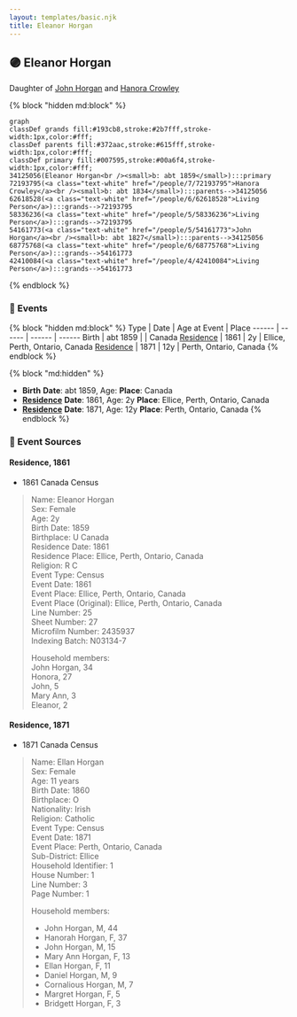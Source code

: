 ```yaml
---
layout: templates/basic.njk
title: Eleanor Horgan
---
```

## 🟣 Eleanor Horgan

Daughter of [John Horgan](/people/5/54161773) and [Hanora Crowley](/people/7/72193795)

{% block "hidden md:block" %}
```mermaid
graph
classDef grands fill:#193cb8,stroke:#2b7fff,stroke-width:1px,color:#fff;
classDef parents fill:#372aac,stroke:#615fff,stroke-width:1px,color:#fff;
classDef primary fill:#007595,stroke:#00a6f4,stroke-width:1px,color:#fff;
34125056(Eleanor Horgan<br /><small>b: abt 1859</small>):::primary
72193795(<a class="text-white" href="/people/7/72193795">Hanora Crowley</a><br /><small>b: abt 1834</small>):::parents-->34125056
62618528(<a class="text-white" href="/people/6/62618528">Living Person</a>):::grands-->72193795
58336236(<a class="text-white" href="/people/5/58336236">Living Person</a>):::grands-->72193795
54161773(<a class="text-white" href="/people/5/54161773">John Horgan</a><br /><small>b: abt 1827</small>):::parents-->34125056
68775768(<a class="text-white" href="/people/6/68775768">Living Person</a>):::grands-->54161773
42410084(<a class="text-white" href="/people/4/42410084">Living Person</a>):::grands-->54161773
```
{% endblock %}

### 📆 Events

{% block "hidden md:block" %}
Type | Date | Age at Event | Place
------ | ------ | ------ | ------
Birth | abt 1859 |  | Canada
[Residence](#event-event-0) | 1861 | 2y | Ellice, Perth, Ontario, Canada
[Residence](#event-event-1) | 1871 | 12y | Perth, Ontario, Canada
{% endblock %}

{% block "md:hidden" %}
- **Birth**
**Date**: abt 1859, Age:
**Place**: Canada
- **[Residence](#event-event-0)**
**Date**: 1861, Age: 2y
**Place**: Ellice, Perth, Ontario, Canada
- **[Residence](#event-event-1)**
**Date**: 1871, Age: 12y
**Place**: Perth, Ontario, Canada
{% endblock %}

### 📰 Event Sources

#### <a id="event-event-0"></a> Residence, 1861
* 1861 Canada Census
>   
  > Name: Eleanor Horgan  
  > Sex: Female  
  > Age: 2y  
  > Birth Date: 1859  
  > Birthplace: U Canada  
  > Residence Date: 1861  
  > Residence Place: Ellice, Perth, Ontario, Canada  
  > Religion: R C  
  > Event Type: Census  
  > Event Date: 1861  
  > Event Place: Ellice, Perth, Ontario, Canada  
  > Event Place (Original): Ellice, Perth, Ontario, Canada  
  > Line Number: 25  
  > Sheet Number: 27  
  > Microfilm Number: 2435937  
  > Indexing Batch: N03134-7  
  >   
  > Household members:  
  > John Horgan, 34  
  > Honora, 27  
  > John, 5  
  > Mary Ann, 3  
  > Eleanor, 2  
  >

#### <a id="event-event-1"></a> Residence, 1871
* 1871 Canada Census
>   
  > Name: Ellan Horgan  
  > Sex: Female  
  > Age: 11 years  
  > Birth Date: 1860  
  > Birthplace: O  
  > Nationality: Irish  
  > Religion: Catholic  
  > Event Type: Census  
  > Event Date: 1871  
  > Event Place: Perth, Ontario, Canada  
  > Sub-District: Ellice  
  > Household Identifier: 1  
  > House Number: 1  
  > Line Number: 3  
  > Page Number: 1  
  >   
  > Household members:  
  > - John Horgan, M, 44  
  > - Hanorah Horgan, F, 37  
  > - John Horgan, M, 15  
  > - Mary Ann Horgan, F, 13  
  > - Ellan Horgan, F, 11  
  > - Daniel Horgan, M, 9  
  > - Cornalious Horgan, M, 7  
  > - Margret Horgan, F, 5  
  > - Bridgett Horgan, F, 3  
  >
